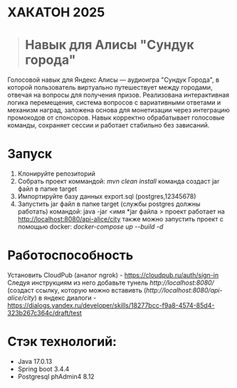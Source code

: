 # ХАКАТОН 2025

> # Навык для Алисы "Сундук города"



Голосовой навык для Яндекс Алисы — аудиоигра "Сундук Города", в которой пользователь виртуально путешествует между городами, отвечая на вопросы для получения призов. Реализована интерактивная логика перемещения, система вопросов с вариативными ответами и механизм наград, заложена основа для монетизации через интеграцию промокодов от спонсоров. Навык корректно обрабатывает голосовые команды, сохраняет сессии и работает стабильно без зависаний.


# Запуск

1. Клонируйте репозиторий
2. Cобрать проект коммандой: *mvn clean install* команда создаст jar файл в папке target
3. Импортируйте базу данных export.sql (postgres,12345678) 
4. Запустить jar файл в папке target (службы postgres должны работать) командой: java -jar <имя *jar файла >
проект работает на [http://localhost:8080/api-alice/city](https://www.example.com)
также можно запустить проект с помощью docker:  *docker-compose up --build -d*
# Работоспособность 
Установить CloudPub (аналог ngrok) - https://cloudpub.ru/auth/sign-in
Следуя инструкциям из него добавьте тунель *http://localhost:8080/*
(создаст ссылку, которую можно вставивть (*http://localhost:8080/api-alice/city*) в яндекс диалоги - https://dialogs.yandex.ru/developer/skills/18277bcc-f9a8-4574-85d4-323b267c364c/draft/test

# Стэк технологий:

- Java 17.0.13
- Spring boot 3.4.4
- Postgresql phAdmin4 8.12



